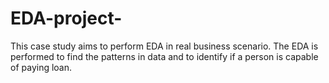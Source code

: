 # EDA-project-
This case study aims to perform EDA in real business scenario. The EDA is performed to find the patterns in data and to identify if a person is capable of paying loan. 
